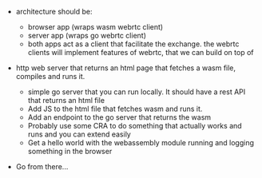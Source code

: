 - architecture should be:
  - browser app (wraps wasm webrtc client)
  - server app (wraps go webrtc client) 
  - both apps act as a client that facilitate the exchange. the webrtc clients will implement features of webrtc, that we can build on top of 

- http web server that returns an html page that fetches a wasm file, compiles and runs it.
  - simple go server that you can run locally. It should have a rest API that returns an html file
  - Add JS to the html file that fetches wasm and runs it. 
  - Add an endpoint to the go server that returns the wasm
  - Probably use some CRA to do something that actually works and runs and you can extend easily
  - Get a hello world with the webassembly module running and logging something in the browser

- Go from there...
